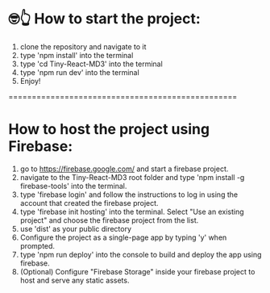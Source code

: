 # 🤓👆 How to start the project:
1. clone the repository and navigate to it
2. type 'npm install' into the terminal
3. type 'cd Tiny-React-MD3' into the terminal
4. type 'npm run dev' into the terminal
5. Enjoy!

=================================================

# How to host the project using Firebase:

1. go to https://firebase.google.com/ and start a firebase project.
2. navigate to the Tiny-React-MD3 root folder and type 'npm install -g firebase-tools' into the terminal.
3. type 'firebase login' and follow the instructions to log in using the account that created the firebase project.
4. type 'firebase init hosting' into the terminal. Select "Use an existing project" and choose the firebase project from the list.
5. use 'dist' as your public directory
6. Configure the project as a single-page app by typing 'y' when prompted.
7. type 'npm run deploy' into the console to build and deploy the app using firebase.
8. (Optional) Configure "Firebase Storage" inside your firebase project to host and serve any static assets.
